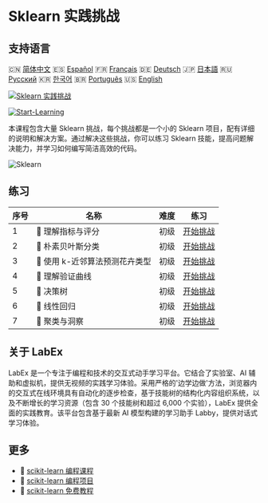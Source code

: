 # Sklearn 实践挑战

## 支持语言

🇨🇳 [简体中文](README_zh.md) 🇪🇸 [Español](README_es.md) 🇫🇷 [Français](README_fr.md) 🇩🇪 [Deutsch](README_de.md) 🇯🇵 [日本語](README_ja.md) 🇷🇺 [Русский](README_ru.md) 🇰🇷 [한국어](README_ko.md) 🇧🇷 [Português](README_pt.md) 🇺🇸 [English](README.md) 

[![Sklearn 实践挑战](https://cover-creator.labex.io/sklearn-practice-challenges.png?lang=zh)](https://labex.io/zh/courses/sklearn-practice-challenges)

[![Start-Learning](https://img.shields.io/badge/Start-Learning-whitesmoke?style=for-the-badge)](https://labex.io/zh/courses/sklearn-practice-challenges)

本课程包含大量 Sklearn 挑战，每个挑战都是一个小的 Sklearn 项目，配有详细的说明和解决方案。通过解决这些挑战，你可以练习 Sklearn 技能，提高问题解决能力，并学习如何编写简洁高效的代码。

![Sklearn](https://img.shields.io/badge/Sklearn-whitesmoke?style=for-the-badge&logo=sklearn)


## 练习

|   序号 | 名称                            | 难度   | 练习                                                                                                                          |
|--------|---------------------------------|--------|-------------------------------------------------------------------------------------------------------------------------------|
|      1 | 🎯  理解指标与评分              | 初级   | <a target='_blank' href='https://labex.io/zh/labs/python-understanding-metrics-and-scoring-185172'>开始挑战</a>               |
|      2 | 🎯  朴素贝叶斯分类              | 初级   | <a target='_blank' href='https://labex.io/zh/labs/python-naive-bayes-classification-250427'>开始挑战</a>                      |
|      3 | 🎯  使用 k-近邻算法预测花卉类型 | 初级   | <a target='_blank' href='https://labex.io/zh/labs/sklearn-predicting-flower-types-with-nearest-neighbors-256147'>开始挑战</a> |
|      4 | 🎯  理解验证曲线                | 初级   | <a target='_blank' href='https://labex.io/zh/labs/python-understanding-validation-curves-106940'>开始挑战</a>                 |
|      5 | 🎯  决策树                      | 初级   | <a target='_blank' href='https://labex.io/zh/labs/python-decision-trees-92597'>开始挑战</a>                                   |
|      6 | 🎯  线性回归                    | 初级   | <a target='_blank' href='https://labex.io/zh/labs/python-linear-regression-185171'>开始挑战</a>                               |
|      7 | 🎯  聚类与洞察                  | 初级   | <a target='_blank' href='https://labex.io/zh/labs/python-clustering-and-insights-198286'>开始挑战</a>                         |

## 关于 LabEx

LabEx 是一个专注于编程和技术的交互式动手学习平台。它结合了实验室、AI 辅助和虚拟机，提供无视频的实践学习体验。采用严格的'边学边做'方法，浏览器内的交互式在线环境具有自动化的逐步检查，基于技能树的结构化内容组织系统，以及不断增长的学习资源（包含 30 个技能树和超过 6,000 个实验），LabEx 提供全面的实践教育。该平台包含基于最新 AI 模型构建的学习助手 Labby，提供对话式学习体验。

## 更多

- 🔗 [scikit-learn 编程课程](https://github.com/labex-labs/awesome-programming-courses)
- 🔗 [scikit-learn 编程项目](https://github.com/labex-labs/awesome-programming-projects)
- 🔗 [scikit-learn 免费教程](https://github.com/labex-labs/sklearn-free-tutorials)

